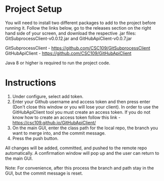 # Project Setup

You will need to install two different packages to add to the project before running it. Follow the links below, go to the releases section on the right hand side of your screen, and download the respective .jar files: GitSubprocessClient-v0.0.12.jar and GitHubApiClient-v0.0.7.jar

GitSubprocessClient - https://github.com/CSC109/GitSubprocessClient
GitHubApiClient - https://github.com/CSC109/GitHubApiClient

Java 8 or higher is required to run the project code.

# Instructions

1. Under configure, select add token.
2. Enter your Github username and access token and then press enter (Don't close this window or you will lose your client). In order to use the GitHubApiClient tool you must create an access token. If you do not know how to create an access token follow this link - https://csc109.github.io/GitHubApiClient/
3. On the main GUI, enter the class path for the local repo, the branch you want to merge into, and the commit message.
4. Press the push button.

All changes will be added, committed, and pushed to the remote repo automatically. A confirmation window will pop up and the user can return to the main GUI.

Note: For convenience, after this process the branch and path stay in the GUI, but the commit message is reset.

